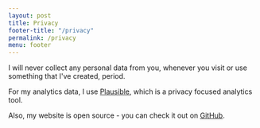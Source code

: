 ```yaml
---
layout: post
title: Privacy
footer-title: "/privacy"
permalink: /privacy
menu: footer
---
```


I will never collect any personal data from you, whenever you visit or use something that I've created, period.

For my analytics data, I use <a href="https://plausible.io/" target="_blank" rel="noopener noreferrer"> Plausible</a>, which is a privacy focused analytics tool.

Also, my website is open source - you can check it out on <a href="https://github.com/timharek/timharek.no" target="_blank" rel="noopener noreferrer">GitHub</a>.
